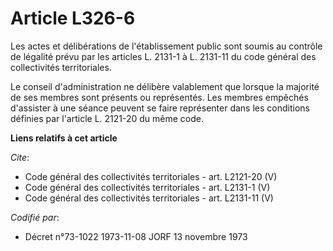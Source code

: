 # Article L326-6

Les actes et délibérations de l'établissement public sont soumis au contrôle de légalité prévu par les articles L. 2131-1 à
L. 2131-11 du code général des collectivités territoriales. 

Le conseil d'administration ne délibère valablement que lorsque la majorité de ses membres sont présents ou représentés. Les
membres empêchés d'assister à une séance peuvent se faire représenter dans les conditions définies par l'article L. 2121-20
du même code.

**Liens relatifs à cet article**

_Cite_:

  - Code général des collectivités territoriales - art. L2121-20 (V)
  - Code général des collectivités territoriales - art. L2131-1 (V)
  - Code général des collectivités territoriales - art. L2131-11 (V)

_Codifié par_:

  - Décret n°73-1022 1973-11-08 JORF 13 novembre 1973

